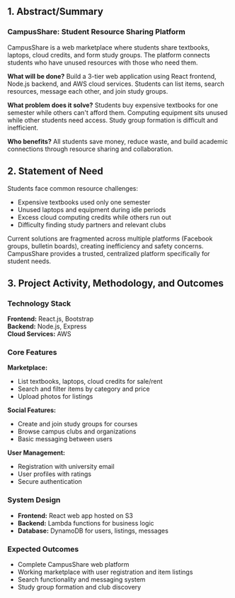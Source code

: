 ## 1. Abstract/Summary
### **CampusShare: Student Resource Sharing Platform**
CampusShare is a web marketplace where students share textbooks, laptops, cloud credits, and form study groups. The platform connects students who have unused resources with those who need them.

**What will be done?** Build a 3-tier web application using React frontend, Node.js backend, and AWS cloud services. Students can list items, search resources, message each other, and join study groups.

**What problem does it solve?** Students buy expensive textbooks for one semester while others can't afford them. Computing equipment sits unused while other students need access. Study group formation is difficult and inefficient.

**Who benefits?** All students save money, reduce waste, and build academic connections through resource sharing and collaboration.

## 2. Statement of Need

Students face common resource challenges:
- Expensive textbooks used only one semester
- Unused laptops and equipment during idle periods
- Excess cloud computing credits while others run out
- Difficulty finding study partners and relevant clubs

Current solutions are fragmented across multiple platforms (Facebook groups, bulletin boards), creating inefficiency and safety concerns. CampusShare provides a trusted, centralized platform specifically for student needs.

## 3. Project Activity, Methodology, and Outcomes
### **Technology Stack**
**Frontend:** React.js, Bootstrap  
**Backend:** Node.js, Express  
**Cloud Services:** AWS
### **Core Features**
**Marketplace:**
- List textbooks, laptops, cloud credits for sale/rent
- Search and filter items by category and price
- Upload photos for listings

**Social Features:**
- Create and join study groups for courses
- Browse campus clubs and organizations
- Basic messaging between users

**User Management:**
- Registration with university email
- User profiles with ratings
- Secure authentication

### **System Design**
- **Frontend:** React web app hosted on S3
- **Backend:** Lambda functions for business logic
- **Database:** DynamoDB for users, listings, messages

### **Expected Outcomes**
- Complete CampusShare web platform
- Working marketplace with user registration and item listings
- Search functionality and messaging system
- Study group formation and club discovery